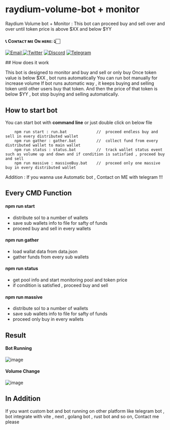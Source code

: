 # raydium-volume-bot + monitor

Raydium Volume bot + Monitor : This bot can proceed buy and sell over and over until token price is above $XX and below $YY

<h4> 📞 Cᴏɴᴛᴀᴄᴛ ᴍᴇ Oɴ ʜᴇʀᴇ: 👆🏻 </h4>

<p> 
    <a href="mailto:nakao95911@gmail.com" target="_blank">
        <img alt="Email"
        src="https://img.shields.io/badge/Email-00599c?style=for-the-badge&logo=gmail&logoColor=white"/>
    </a>
     <a href="https://x.com/solkeen" target="_blank"><img alt="Twitter"
        src="https://img.shields.io/badge/Twitter-000000?style=for-the-badge&logo=x&logoColor=white"/></a>
    <a href="https://discordapp.com/users/415742962119606272" target="_blank"><img alt="Discord"
        src="https://img.shields.io/badge/Discord-7289DA?style=for-the-badge&logo=discord&logoColor=white"/></a>
    <a href="https://t.me/soIkeen" target="_blank"><img alt="Telegram"
        src="https://img.shields.io/badge/Telegram-26A5E4?style=for-the-badge&logo=telegram&logoColor=white"/></a>
</p>
## How does it work

This bot is designed to monitor and buy and sell or only buy
Once token value is below $XX , bot runs automatically
You can run bot manually for increase volume
If bot runs automatic way , it keeps buying and selling token until other users buy that token.
And then the price of that token is below $YY , bot stop buying and selling automatically.

## How to start bot

You can start bot with **command line** or just double click on below file

```
    npm run start : run.bat             //  proceed endless buy and sell in every distributed wallet
    npm run gather : gather.bat         //  collect fund from every distributed wallet to main wallet
    npm run status : status.bat         //  track wallet status event such as volume up and down and if condition is satisfied , proceed buy and sell
    npm run massive : massiveBuy.bat    //  proceed only one massive buy in every distributed wallet
```
Addition : If you wanna use Automatic bot , Contact on ME with telegram !!!

## Every CMD Function

#### npm run start

- distribute sol to a number of wallets
- save sub wallets info to file for safty of funds
- proceed buy and sell in every wallets

#### npm run gather

- load wallat data from data.json
- gather funds from every sub wallets

#### npm run status

- get pool info and start monitoring pool and token price
- if condition is satisfied , proceed buy and sell

#### npm run massive

- distribute sol to a number of wallets
- save sub wallets info to file for safty of funds
- proceed only buy in every wallets

## Result

#### Bot Running
![image](https://github.com/user-attachments/assets/3ffd09d1-cc59-4cb9-8f2e-1d2150429031)

#### Volume Change
![image](https://github.com/user-attachments/assets/300e066c-8d52-4b8b-933e-5ffa71b8c751)

## In Addition

If you want custom bot and bot running on other platform like telegram bot , bot integrate with vite , next , golang bot , rust bot and so on, Contact me please

